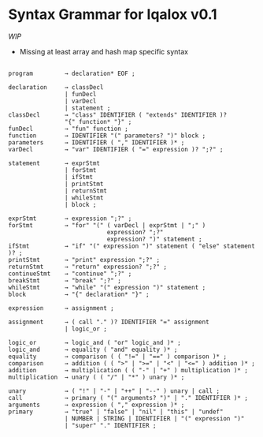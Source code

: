 # Syntax Grammar for Iqalox v0.1 #
*WIP*
* Missing at least array and hash map specific syntax
##

    program         → declaration* EOF ;
    
    declaration     → classDecl
                    | funDecl
                    | varDecl
                    | statement ;
    classDecl       → "class" IDENTIFIER ( "extends" IDENTIFIER )?
                    "{" function* "}" ;
    funDecl         → "fun" function ;
    function        → IDENTIFIER "(" parameters? ")" block ;
    parameters      → IDENTIFIER ( "," IDENTIFIER )* ;
    varDecl         → "var" IDENTIFIER ( "=" expression )? ";?" ;
    
    statement       → exprStmt
                    | forStmt
                    | ifStmt
                    | printStmt
                    | returnStmt
                    | whileStmt
                    | block ;
                    
    exprStmt        → expression ";?" ;                    
    forStmt         → "for" "(" ( varDecl | exprStmt | ";" )
                                expression? ";?"
                                expression? ")" statement ;
    ifStmt          → "if" "(" expression ")" statement ( "else" statement )? ;
    printStmt       → "print" expression ";?" ;
    returnStmt      → "return" expression? ";?" ;
    continueStmt    → "continue" ";?" ;
    breakStmt       → "break" ";?" ;
    whileStmt       → "while" "(" expression ")" statement ; 
    block           → "{" declaration* "}" ;
    
    expression      → assignment ;
    
    assignment      → ( call "." )? IDENTIFIER "=" assignment
                    | logic_or ;
                    
    logic_or        → logic_and ( "or" logic_and )* ;
    logic_and       → equality ( "and" equality )* ;
    equality        → comparison ( ( "!=" | "==" ) comparison )* ;
    comparison      → addition ( ( ">" | ">=" | "<" | "<=" ) addition )* ;
    addition        → multiplication ( ( "-" | "+" ) multiplication )* ;
    multiplication  → unary ( ( "/" | "*" ) unary )* ;
    
    unary           → ( "!" | "-" | "++" | "--" ) unary | call ;
    call            → primary ( "(" arguments? ")" | "." IDENTIFIER )* ;
    arguments       → expression ( "," expression )* ;
    primary         → "true" | "false" | "nil" | "this" | "undef"
                    | NUMBER | STRING | IDENTIFIER | "(" expression ")"
                    | "super" "." IDENTIFIER ;
